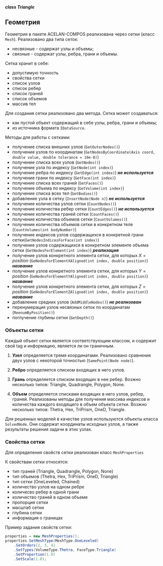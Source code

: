 ___class Triangle___

## Геометрия 

Геометрия в пакете ACELAN-COMPOS реализована через сетки (класс ```Mesh```).
Реализовано два типа сеток:
- несвязные - содержат узлы и объемы;
- связные - содержат узлы, ребра, грани и объемы.

Сетка хранит в себе:
- допустимую точность
- свойства сетки
- список узлов
- список ребер
- список граней
- список объемов
- массив тел

Для создания сетки реализовано два метода. Сетка может создаваться:
- как пустой объект содержащий в себе узлы, ребра, грани и объемы;
- из источника формата ```IDataSource```.

Методы для работы с сетками:
- получение списка внешних узлов (```GetOuterNodes()```)
- получение узлов по координатам (```GetNodesByCoordinate(Axis coord, double value, double tolerance = 10e-8)```)
- получение списка всех узлов (```GetNodes()```)
- получение узла по индексу (```GetNode(int index)```)
- получение ребра по индексу (```GetEdge(int index)```) ___не используется___
- получение грани по индексу (```GetFace(int index)```)
- получение списка всех граней (```GetFaces()```)
- получение объема по индексу (```GetVolume(int index)```)
- получение списка всех тел (```GetBodies()```)
- добавление узла в сетку (```InsertNode(Node n)```) ___не используется___
- получение количества узлов сетки (```CountNodes()```)
- получение количества ребер сетки (```CountEdges()```) ___не используется___
- получение количества граней сетки (```CountFaces()```)
- получение количества объемов сетки (```CountVolumes()```)
- получение количества объемов сетки в конкретном теле (```CountVolumes(int bodyNumber)```)
- получение индексов узлов содержащихся в конкретной грани сетки(```GetNodesIndicesForFace(int index)```)
- получение узлов содержащихся в конкретном элементе объема сетки  (```GetNodesForElement(int index)```) ___реализация___
- получение узлов конкретного элемента сетки, для которых $X = position$ (```GeNodesForElementXAligned(int index, double position)```) ___название___
- получение узлов конкретного элемента сетки, для которых $Y = position$ (```GeNodesForElementYAligned(int index, double position)```) ___название___
- получение узлов конкретного элемента сетки, для которых $Z = position$ (```GeNodesForElementZAligned(int index, double position)```) ___название___
- добавление средних узлов (```AddMiddleNodes()```) ___не реализован___
- перенумерация узлов несвязных сеток по координатам (```ReenumByPosition()```)
- поглучение глубины сетки (```GetDepth()```)



### Объекты сетки

Каждый объект сетки является соответствующим классом, и содержит свой tag и информацию, является ли он граничным.

1. **Узел** определяется тремя координатами. Реализовано сравнение двух узлов с некоторой точностью (```SamePoint(Node node)```).

2. **Ребро** определяется списком входящих в него узлов.

3. **Грань** определяется списком входящих в нее ребер. Возжно несколько типов: Triangle, Quadrangle, Polygon, None.

4. **Объем** определяется списками входящих в него узлов, ребер, граней. Реализованы методы для получения массива индексов и количества каждого входящего в объем объекта сетки. Возжно несколько типов: Thetra, Hex, TriPrism, OneD, Triangle.

Для решенных моделей в качестве узлов используются объекты класса ```SolvedNode```. Они содержат координаты исходных узлов, а также результаты решения задачи в этих узлах. 


### Свойства сетки
Для определения свойств сетки реализован класс ```MeshProperties```

К свойствам сетки относятся:
- тип граней (Triangle, Quadrangle, Polygon, None)
- тип объемов (Thetra, Hex, TriPrism, OneD, Triangle)
- тип сетки (OneLeveled, Chained)
- количество узлов на одном ребре
- количесво ребер в одной грани
- количество граней в одном объеме
- пропорция сетки
- масштаб сетки
- глубина сетки
- информация о границах

Пример задания свойств сетки:
```c#
properties = new MeshProperties();
properties.SetMeshType(MeshType.OneLeveled)
    .SetOrders(2, 3, 4)
    .SetTypes(VolumeType.Thetra, FaceType.Triangle)
    .SetProportion(1.0)
    .SetScale(1.0);
```
